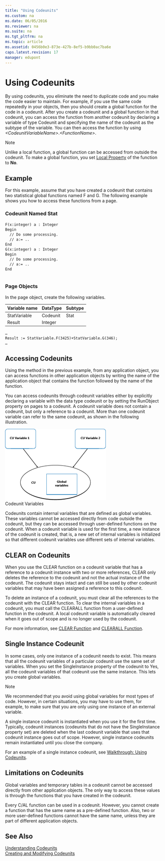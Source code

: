 ```yaml
---
title: "Using Codeunits"
ms.custom: na
ms.date: 06/05/2016
ms.reviewer: na
ms.suite: na
ms.tgt_pltfrm: na
ms.topic: article
ms.assetid: 0456b0e3-873e-427b-8ef5-b9bb0ac7ba6e
caps.latest.revision: 17
manager: edupont
---
```

# Using Codeunits
By using codeunits, you eliminate the need to duplicate code and you make the code easier to maintain. For example, if you use the same code repeatedly in your objects, then you should create a global function for the code in a codeunit. After you create a codeunit and a global function in that codeunit, you can access the function from another codeunit by declaring a variable of type Codeunit and specifying the name of the codeunit as the subtype of the variable. You can then access the function by using *\<CodeunitVariableName\>*.*\<FunctionName\>*.  
  
> [!NOTE]  
>  Unlike a local function, a global function can be accessed from outside the codeunit. To make a global function, you set [Local Property](../dynamics-nav/Local-Property.md) of the function to **No**.  
  
## Example  
 For this example, assume that you have created a codeunit that contains two statistical global functions named F and G. The following example shows you how to access these functions from a page.  
  
### Codeunit Named Stat  
  
```  
F(x:integer) a : Integer  
Begin  
  // Do some processing.  
  // a:= ..  
End  
G(x:integer) a : Integer  
Begin  
  // Do some processing.  
  // a:= ..  
End  
  
```  
  
### Page Objects  
 In the page object, create the following variables.  
  
|Variable name|DataType|Subtype|  
|-------------------|--------------|-------------|  
|StatVariable|Codeunit|Stat|  
|Result|Integer||  
  
```  
…  
Result := StatVariable.F(3425)+StatVariable.G(346);  
…  
```  
  
## Accessing Codeunits  
 Using the method in the previous example, from any application object, you can access functions in other application objects by writing the name of the application object that contains the function followed by the name of the function.  
  
 You can access codeunits through codeunit variables either by explicitly declaring a variable with the data type codeunit or by setting the RunObject property on pages to a codeunit. A codeunit variable does not contain a codeunit, but only a reference to a codeunit. More than one codeunit variable can refer to the same codeunit, as shown in the following illustration.  
  
 ![Codeunit variables](../dynamics-nav/media/NAVCodeunitVariables.png "NAVCodeunitVariables")  
Codeunit Variables  
  
 Codeunits contain internal variables that are defined as global variables. These variables cannot be accessed directly from code outside the codeunit, but they can be accessed through user\-defined functions on the codeunit. When a codeunit variable is used for the first time, a new instance of the codeunit is created, that is, a new set of internal variables is initialized so that different codeunit variables use different sets of internal variables.  
  
## CLEAR on Codeunits  
 When you use the CLEAR function on a codeunit variable that has a reference to a codeunit instance with two or more references, CLEAR only deletes the reference to the codeunit and not the actual instance of the codeunit. The codeunit stays intact and can still be used by other codeunit variables that may have been assigned a reference to this codeunit.  
  
 To delete an instance of a codeunit, you must clear all the references to the codeunit with the CLEAR function. To clear the internal variables in a codeunit, you must call the CLEARALL function from a user\-defined function in the codeunit. A local codeunit variable is automatically cleared when it goes out of scope and is no longer used by the codeunit.  
  
 For more information, see [CLEAR Function](../dynamics-nav/CLEAR-Function.md) and [CLEARALL Function](../dynamics-nav/CLEARALL-Function.md).  
  
## Single Instance Codeunit  
 In some cases, only one instance of a codeunit needs to exist. This means that all the codeunit variables of a particular codeunit use the same set of variables. When you set the SingleInstance property of the codeunit to Yes, all the codeunit variables of that codeunit use the same instance. This lets you create global variables.  
  
> [!NOTE]  
>  We recommended that you avoid using global variables for most types of code. However, in certain situations, you may have to use them, for example, to make sure that you are only using one instance of an external variable.  
  
 A single instance codeunit is instantiated when you use it for the first time. Typically, codeunit instances \(codeunits that do not have the SingleInstance property set\) are deleted when the last codeunit variable that uses that codeunit instance goes out of scope. However, single instance codeunits remain instantiated until you close the company.  
  
 For an example of a single instance codeunit, see [Walkthrough: Using Codeunits](../Topic/Walkthrough:%20Using%20Codeunits.md).  
  
## Limitations on Codeunits  
 Global variables and temporary tables in a codeunit cannot be accessed directly from other application objects. The only way to access these values is through the functions that you have created in the codeunit.  
  
 Every C\/AL function can be used in a codeunit. However, you cannot create a function that has the same name as a pre\-defined function. Also, two or more user\-defined functions cannot have the same name, unless they are part of different application objects.  
  
## See Also  
 [Understanding Codeunits](../dynamics-nav/Understanding-Codeunits.md)   
 [Creating and Modifying Codeunits](../dynamics-nav/Creating-and-Modifying-Codeunits.md)